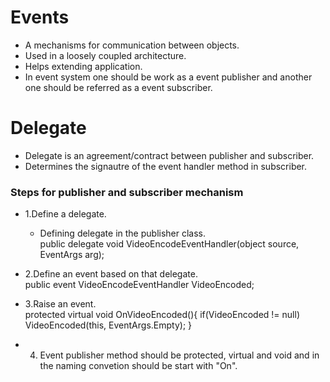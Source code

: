 # Events
- A mechanisms for communication between objects.
- Used in a loosely coupled architecture.
- Helps extending application.
- In event system one should be work as a event publisher and another one should be referred as a event subscriber.

# Delegate

- Delegate is an agreement/contract between publisher and subscriber.
- Determines the signautre of the event handler method in subscriber.

### Steps for publisher and subscriber mechanism

- 1.Define a delegate.

    - Defining delegate in the publisher class.<Br>
    public delegate void VideoEncodeEventHandler(object source, EventArgs arg);
- 2.Define an event based on that delegate.<Br>
public event VideoEncodeEventHandler VideoEncoded;
- 3.Raise an event.<br>
        protected virtual void OnVideoEncoded(){
                if(VideoEncoded != null) 
                VideoEncoded(this, EventArgs.Empty);
        }
- 4. Event publisher method should be protected, virtual and void and in the naming convetion should be start with "On".